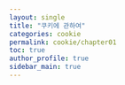 ```yaml
---
layout: single
title: "쿠키에 관하여"
categories: cookie
permalink: cookie/chapter01
toc: true
author_profile: true
sidebar_main: true
---
```

